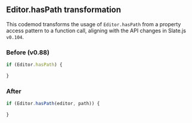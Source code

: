 


## Editor.hasPath transformation
This codemod transforms the usage of `Editor.hasPath` from a property access pattern to a function call, aligning with the API changes in Slate.js `v0.104`.


### Before (v0.88)

```ts
if (Editor.hasPath) {
  
}
```

### After

```ts
if (Editor.hasPath(editor, path)) {
  
}
```

